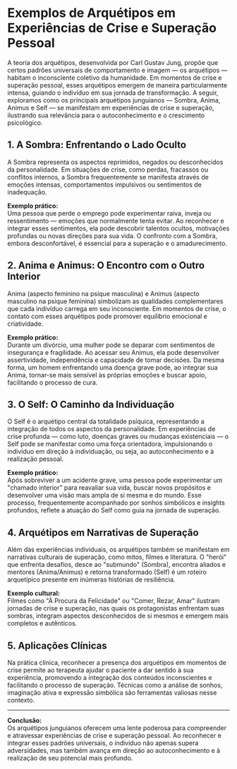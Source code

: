 
# Exemplos de Arquétipos em Experiências de Crise e Superação Pessoal

A teoria dos arquétipos, desenvolvida por Carl Gustav Jung, propõe que certos padrões universais de comportamento e imagem — os arquétipos — habitam o inconsciente coletivo da humanidade. Em momentos de crise e superação pessoal, esses arquétipos emergem de maneira particularmente intensa, guiando o indivíduo em sua jornada de transformação. A seguir, exploramos como os principais arquétipos junguianos — Sombra, Anima, Animus e Self — se manifestam em experiências de crise e superação, ilustrando sua relevância para o autoconhecimento e o crescimento psicológico.

## 1. A Sombra: Enfrentando o Lado Oculto

A Sombra representa os aspectos reprimidos, negados ou desconhecidos da personalidade. Em situações de crise, como perdas, fracassos ou conflitos internos, a Sombra frequentemente se manifesta através de emoções intensas, comportamentos impulsivos ou sentimentos de inadequação.

**Exemplo prático:**  
Uma pessoa que perde o emprego pode experimentar raiva, inveja ou ressentimento — emoções que normalmente tenta evitar. Ao reconhecer e integrar esses sentimentos, ela pode descobrir talentos ocultos, motivações profundas ou novas direções para sua vida. O confronto com a Sombra, embora desconfortável, é essencial para a superação e o amadurecimento.

## 2. Anima e Animus: O Encontro com o Outro Interior

Anima (aspecto feminino na psique masculina) e Animus (aspecto masculino na psique feminina) simbolizam as qualidades complementares que cada indivíduo carrega em seu inconsciente. Em momentos de crise, o contato com esses arquétipos pode promover equilíbrio emocional e criatividade.

**Exemplo prático:**  
Durante um divórcio, uma mulher pode se deparar com sentimentos de insegurança e fragilidade. Ao acessar seu Animus, ela pode desenvolver assertividade, independência e capacidade de tomar decisões. Da mesma forma, um homem enfrentando uma doença grave pode, ao integrar sua Anima, tornar-se mais sensível às próprias emoções e buscar apoio, facilitando o processo de cura.

## 3. O Self: O Caminho da Individuação

O Self é o arquétipo central da totalidade psíquica, representando a integração de todos os aspectos da personalidade. Em experiências de crise profunda — como luto, doenças graves ou mudanças existenciais — o Self pode se manifestar como uma força orientadora, impulsionando o indivíduo em direção à individuação, ou seja, ao autoconhecimento e à realização pessoal.

**Exemplo prático:**  
Após sobreviver a um acidente grave, uma pessoa pode experimentar um "chamado interior" para reavaliar sua vida, buscar novos propósitos e desenvolver uma visão mais ampla de si mesma e do mundo. Esse processo, frequentemente acompanhado por sonhos simbólicos e insights profundos, reflete a atuação do Self como guia na jornada de superação.

## 4. Arquétipos em Narrativas de Superação

Além das experiências individuais, os arquétipos também se manifestam em narrativas culturais de superação, como mitos, filmes e literatura. O "herói" que enfrenta desafios, desce ao "submundo" (Sombra), encontra aliados e mentores (Anima/Animus) e retorna transformado (Self) é um roteiro arquetípico presente em inúmeras histórias de resiliência.

**Exemplo cultural:**  
Filmes como "À Procura da Felicidade" ou "Comer, Rezar, Amar" ilustram jornadas de crise e superação, nas quais os protagonistas enfrentam suas sombras, integram aspectos desconhecidos de si mesmos e emergem mais completos e autênticos.

## 5. Aplicações Clínicas

Na prática clínica, reconhecer a presença dos arquétipos em momentos de crise permite ao terapeuta ajudar o paciente a dar sentido à sua experiência, promovendo a integração dos conteúdos inconscientes e facilitando o processo de superação. Técnicas como a análise de sonhos, imaginação ativa e expressão simbólica são ferramentas valiosas nesse contexto.

---

**Conclusão:**  
Os arquétipos junguianos oferecem uma lente poderosa para compreender e atravessar experiências de crise e superação pessoal. Ao reconhecer e integrar esses padrões universais, o indivíduo não apenas supera adversidades, mas também avança em direção ao autoconhecimento e à realização de seu potencial mais profundo.
```
